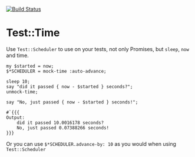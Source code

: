 [![Build Status](https://travis-ci.org/FCO/test-time.svg?branch=master)](https://travis-ci.org/FCO/test-time)

# Test::Time

Use `Test::Scheduler` to use on your tests, not only Promises, but `sleep`, `now` and time.

```
my $started = now;
$*SCHEDULER = mock-time :auto-advance;

sleep 10;
say "did it passed { now - $started } seconds?";
unmock-time;

say "No, just passed { now - $started } seconds!";

#`{{{
Output:
    did it passed 10.0016178 seconds?
    No, just passed 0.07388266 seconds!
}}}
```

Or you can use `$*SCHEDULER.advance-by: 10` as you would when using `Test::Scheduler`
